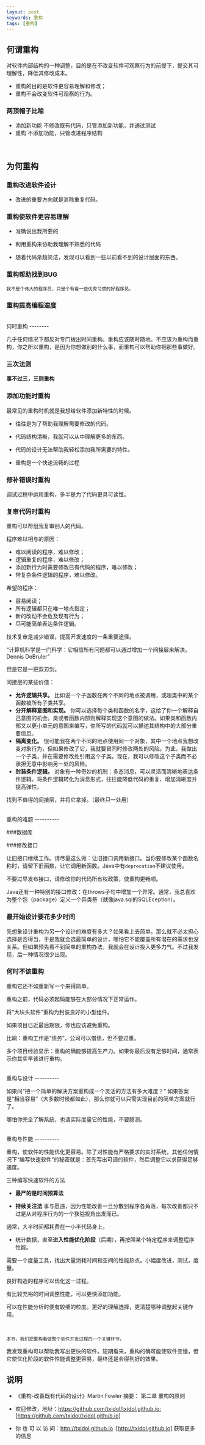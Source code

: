 ```yaml
---
layout: post
keywords: 重构
tags: [重构]
---
```


何谓重构
--------

对软件内部结构的一种调整，目的是在不改变软件可观察行为的前提下，提交其可理解性，降低其修改成本。

- 重构的目的是软件更容易理解和修改；
- 重构不会改变软件可观察的行为。

### 两顶帽子比喻
- 添加新功能  不修改既有代码，只管添加新功能，并通过测试
- 重构   不添加功能，只管改进程序结构

<br>

为何重构
--------
### 重构改进软件设计

- 改进的重要方向就是消除重复代码。

### 重构使软件更容易理解

- 准确说出我所要的

- 利用重构来协助我理解不熟悉的代码

- 随着代码渐趋简洁，发现可以看到一些以前看不到的设计层面的东西。

### 重构帮助找到BUG

    我不是个伟大的程序员，只是个有着一些优秀习惯的好程序员。

### 重构提高编程速度

<br>
何时重构
--------

几乎任何情况下都反对专门拨出时间重构。重构应该随时随地。不应该为重构而重构，你之所以重构，是因为你想做别的什么事，而重构可以帮助你把那些事做好。

### 三次法则
**事不过三，三则重构**

### 添加功能时重构

最常见的重构时机就是我想给软件添加新特性的时候。

- 往往是为了帮助我理解需要修改的代码。

- 代码结构清晰，我就可以从中理解更多的东西。

- 代码的设计无法帮助我轻松添加我所需要的特性。

- 重构是一个快速流畅的过程

### 修补错误时重构

调试过程中运用重构，多半是为了代码更具可读性。

### 复审代码时重构

重构可以帮组我复审别人的代码。

程序难以相与的原因：

- 难以阅读的程序，难以修改；
- 逻辑重复的程序，难以修改；
- 添加新行为时需要修改已有代码的程序，难以修改；
- 带复杂条件逻辑的程序，难以修改。

希望的程序：

- 容易阅读；
- 所有逻辑都只在唯一地点指定；
- 新的改动不会危及现有行为；
- 尽可能简单表达条件逻辑。

技术复审是减少错误，提高开发速度的一条重要途径。

“计算机科学是一门科学：它相信所有问题都可以通过增加一个间接层来解决。 Dennis DeBruler”

但是它是一把双刃剑。

间接层的某些价值：

- **允许逻辑共享。** 比如说一个子函数在两个不同的地点被调用，或超类中的某个函数被所有子类共享。
- **分开解释意图和实现。** 你可以选择每个类和函数的名字，这给了你一个解释自己意图的机会。类或者函数内部则解释实现这个意图的做法。如果类和函数内部又以更小单元的意图来编写，你所写的代码就可以描述其结构中的大部分重要信息。
- **隔离变化。** 很可能我在两个不同的地点使用同一个对象，其中一个地点我想改变对象行为，但如果修改了它，我就要冒同时修改两处的风险。为此，我做出一个子类，并在需要修改处引用这个子类。现在，我可以修改这个子类而不必承担无意中影响另一处的风险。
- **封装条件逻辑。** 对象有一种奇妙的机制：多态消息，可以灵活而清晰地表达条件逻辑。将条件逻辑转化为消息形式，往往能降低代码的重复、增加清晰度并提高弹性。

找到不值得的间接层，并将它拿掉。（最终只一处用）

<br>
重构的难题
----------

###数据库

###修改接口
	
让旧接口继续工作。请尽量这么做：让旧接口调用新接口。当你要修改某个函数名称时，请留下旧函数，让它调用新函数。Java中有`deprecation`不建议使用。	

不要过早发布接口，请修改你的代码所有权政策，使重构更畅顺。

Java还有一种特别的接口修改：在throws子句中增加一个异常。通常，我总喜欢为整个包（package）定义一个异类基（就像java.sql的SQLEception）。

### 最开始设计要花多少时间

先想象设计重构为另一个设计的难度有多大？如果看上去简单，那么就不必太担心选择是否得当，于是我就会选最简单的设计，哪怕它不能覆盖所有潜在的需求也没关系。但如果预先看不到简单的重构办法，我就会在设计投入更多力气。不过我发现，后一种情况很少出现。

### 何时不该重构

重构它还不如重新写一个来得简单。

重构之前，代码必须起码能够在大部分情况下正常运作。

将“大块头软件”重构为封装良好的小型组件。

如果项目已近最后期限，你也应该避免重构。

比喻：重构工作是“债务”，公司可以借债，但不要过重。

多个项目经验显示：重构的确能够提高生产力。如果你最后没有足够时间，通常表示你其实早该进行重构。

<br>
重构与设计
----------

如果问“把一个简单的解决方案重构成一个灵活的方法有多大难度？” 如果答案是“相当容易”（大多数时候都如此），那么你就可以只需实现目前的简单方案就行了。

哪怕你完全了解系统，也请实际度量它的性能，不要臆测。

<br>
重构与性能
----------

重构，使软件的性能优化更容易。除了对性能有严格要求的实时系统，其他任何情况下“编写快速软件”的秘密就是：首先写出可调的软件，然后调整它以求获得足够速度。

三种编写快速软件的方法

- **最严的是时间预算法**

- **持续关注法** 事与愿违，因为性能改善一旦分散到程序各角落，每次改善都只不过是从对程序行为的一个狭隘视角出发而已。
  
通常，大半时间都耗费在一小半代码身上。
  
- 统计数据，直至**进入性能优化阶段**（后期），再按照某个特定程序来调整程序性能。

需要一个度量工具，找出大量消耗时间和空间的性能热点。小幅度改进，测试，度量。

良好构造的程序可以优化这一过程。

有比较充裕的时间调整性能，可以更快添加功能。

可以在性能分析时便有较细的粒度。更好的理解选择，更清楚哪种调整起关键作用。

<br>

`本节，我们把重构看做整个软件开发过程的一个关键环节。`

我发现重构可以帮助我写出更快的软件。短期看来，重构的确可能使软件变慢，但它使优化阶段的软件性能调整更容易，最终还是会得到好的效果。



说明
----
- 《重构-改善既有代码的设计》Martin Fowler 摘要： 第二章 重构的原则 

- 欢迎修改，地址：https://github.com/txidol/txidol.github.io:[https://github.com/txidol/txidol.github.io]

- 你 也 可 以 访 问：http://txidol.github.io :[http://txidol.github.io] 获取更多的信息